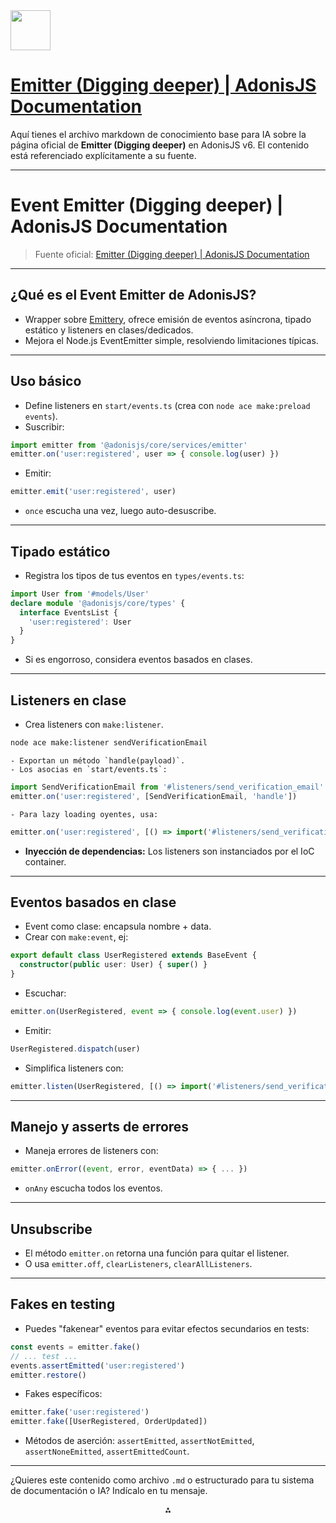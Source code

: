 <img src="https://r2cdn.perplexity.ai/pplx-full-logo-primary-dark%402x.png" style="height:64px;margin-right:32px"/>

# [Emitter (Digging deeper) | AdonisJS Documentation](https://docs.adonisjs.com/guides/digging-deeper/emitter)

Aquí tienes el archivo markdown de conocimiento base para IA sobre la página oficial de **Emitter (Digging deeper)** en AdonisJS v6. El contenido está referenciado explícitamente a su fuente.

***

# Event Emitter (Digging deeper) | AdonisJS Documentation

> Fuente oficial: [Emitter (Digging deeper) | AdonisJS Documentation](https://docs.adonisjs.com/guides/digging-deeper/emitter)

***

## ¿Qué es el Event Emitter de AdonisJS?

- Wrapper sobre [Emittery](https://emittery.com/), ofrece emisión de eventos asíncrona, tipado estático y listeners en clases/dedicados.
- Mejora el Node.js EventEmitter simple, resolviendo limitaciones típicas.

***

## Uso básico

- Define listeners en `start/events.ts` (crea con `node ace make:preload events`).
- Suscribir:

```js
import emitter from '@adonisjs/core/services/emitter'
emitter.on('user:registered', user => { console.log(user) })
```

- Emitir:

```js
emitter.emit('user:registered', user)
```

- `once` escucha una vez, luego auto-desuscribe.

***

## Tipado estático

- Registra los tipos de tus eventos en `types/events.ts`:

```ts
import User from '#models/User'
declare module '@adonisjs/core/types' {
  interface EventsList {
    'user:registered': User
  }
}
```

- Si es engorroso, considera eventos basados en clases.

***

## Listeners en clase

- Crea listeners con `make:listener`.

```bash
node ace make:listener sendVerificationEmail
```

    - Exportan un método `handle(payload)`.
    - Los asocias en `start/events.ts`:

```js
import SendVerificationEmail from '#listeners/send_verification_email'
emitter.on('user:registered', [SendVerificationEmail, 'handle'])
```

    - Para lazy loading oyentes, usa:

```js
emitter.on('user:registered', [() => import('#listeners/send_verification_email'), 'handle'])
```

- **Inyección de dependencias:** Los listeners son instanciados por el IoC container.

***

## Eventos basados en clase

- Event como clase: encapsula nombre + data.
- Crear con `make:event`, ej:

```ts
export default class UserRegistered extends BaseEvent {
  constructor(public user: User) { super() }
}
```

- Escuchar:

```js
emitter.on(UserRegistered, event => { console.log(event.user) })
```

- Emitir:

```js
UserRegistered.dispatch(user)
```

- Simplifica listeners con:

```js
emitter.listen(UserRegistered, [() => import('#listeners/send_verification_email')])
```


***

## Manejo y asserts de errores

- Maneja errores de listeners con:

```js
emitter.onError((event, error, eventData) => { ... })
```

- `onAny` escucha todos los eventos.

***

## Unsubscribe

- El método `emitter.on` retorna una función para quitar el listener.
- O usa `emitter.off`, `clearListeners`, `clearAllListeners`.

***

## Fakes en testing

- Puedes "fakenear" eventos para evitar efectos secundarios en tests:

```js
const events = emitter.fake()
// ... test ...
events.assertEmitted('user:registered')
emitter.restore()
```

- Fakes específicos:

```js
emitter.fake('user:registered')
emitter.fake([UserRegistered, OrderUpdated])
```

- Métodos de aserción: `assertEmitted`, `assertNotEmitted`, `assertNoneEmitted`, `assertEmittedCount`.

***

¿Quieres este contenido como archivo `.md` o estructurado para tu sistema de documentación o IA? Indícalo en tu mensaje.

<div style="text-align: center">⁂</div>

[^1]: https://docs.adonisjs.com/guides/digging-deeper/emitter

